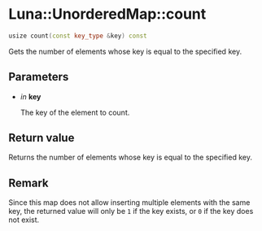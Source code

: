 # Luna::UnorderedMap::count

```c++
usize count(const key_type &key) const
```

Gets the number of elements whose key is equal to the specified key. 



## Parameters
* *in* **key**

    The key of the element to count. 

## Return value
Returns the number of elements whose key is equal to the specified key. 

## Remark
Since this map does not allow inserting multiple elements with the same key, the returned value will only be `1` if the key exists, or `0` if the key does not exist. 

